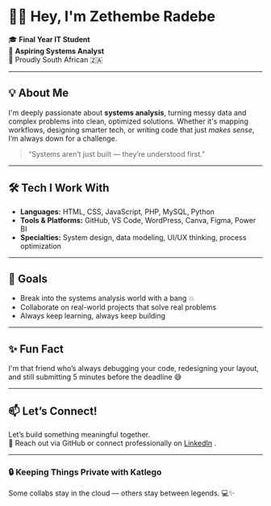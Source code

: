 # 👋🏾 Hey, I'm Zethembe Radebe

🎓 **Final Year IT Student**  
💼 **Aspiring Systems Analyst**  
📍 Proudly South African 🇿🇦  

---

## 💡 About Me

I'm deeply passionate about **systems analysis**, turning messy data and complex problems into clean, optimized solutions. Whether it's mapping workflows, designing smarter tech, or writing code that just *makes sense*, I’m always down for a challenge.

> “Systems aren’t just built — they’re understood first.”

---

## 🛠️ Tech I Work With

- **Languages:** HTML, CSS, JavaScript, PHP, MySQL, Python  
- **Tools & Platforms:** GitHub, VS Code, WordPress, Canva, Figma, Power BI  
- **Specialties:** System design, data modeling, UI/UX thinking, process optimization

---

## 🚀 Goals

- Break into the systems analysis world with a bang 💥  
- Collaborate on real-world projects that solve real problems  
- Always keep learning, always keep building  

---

## ✨ Fun Fact

I'm that friend who’s always debugging your code, redesigning your layout, and still submitting 5 minutes before the deadline 😅

---

## 📫 Let’s Connect!

Let’s build something meaningful together.  
📩 Reach out via GitHub or connect professionally on [LinkedIn](https://www.linkedin.com/in/zethembe-radebe?utm_source=share&utm_campaign=share_via&utm_content=profile&utm_medium=ios_app) .

---
### 🔒 Keeping Things Private with Katlego
Some collabs stay in the cloud — others stay between legends. 💻✨  
